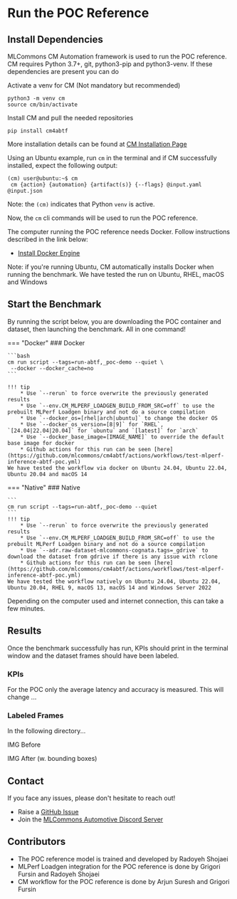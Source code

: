 # Run the POC Reference

## Install Dependencies

MLCommons CM Automation framework is used to run the POC reference. CM requires Python 3.7+, git, python3-pip and python3-venv. If these dependencies are present you can do

Activate a venv for CM (Not mandatory but recommended)
```
python3 -m venv cm
source cm/bin/activate
```

Install CM and pull the needed repositories
```
pip install cm4abtf
```

More installation details can be found at [CM Installation Page](https://docs.mlcommons.org/ck/install)

Using an Ubuntu example, run `cm` in the terminal and if CM successfully installed, expect the following output:

```
(cm) user@ubuntu:~$ cm 
 cm {action} {automation} {artifact(s)} {--flags} @input.yaml @input.json
```

Note: the `(cm)` indicates that Python `venv` is active.

Now, the `cm` cli commands will be used to run the POC reference.

The computer running the POC reference needs Docker. Follow instructions described in the link below:

* [Install Docker Engine](https://docs.docker.com/engine/install/)

Note: if you're running Ubuntu, CM automatically installs Docker when running the benchmark. We have tested the run on Ubuntu, RHEL, macOS and Windows


## Start the Benchmark

By running the script below, you are downloading the POC container and dataset, then launching the benchmark. All in one command!

=== "Docker"
    ### Docker

    ```bash
    cm run script --tags=run-abtf,_poc-demo --quiet \
     --docker --docker_cache=no
    ```

    !!! tip
        * Use `--rerun` to force overwrite the previously generated results
        * Use `--env.CM_MLPERF_LOADGEN_BUILD_FROM_SRC=off` to use the prebuilt MLPerf Loadgen binary and not do a source compilation
        * Use `--docker_os=[rhel|arch|ubuntu]` to change the docker OS
        * Use `--docker_os_version=[8|9]` for `RHEL`, `[24.04|22.04|20.04]` for `ubuntu` and `[latest]` for `arch`  
        * Use `--docker_base_image=[IMAGE_NAME]` to override the default base image for docker
        * Github actions for this run can be seen [here](https://github.com/mlcommons/cm4abtf/actions/workflows/test-mlperf-inference-abtf-poc.yml)
    We have tested the workflow via docker on Ubuntu 24.04, Ubuntu 22.04, Ubuntu 20.04 and macOS 14

=== "Native"
    ### Native

    ```
    cm run script --tags=run-abtf,_poc-demo --quiet
    ```
    !!! tip
        * Use `--rerun` to force overwrite the previously generated results
        * Use `--env.CM_MLPERF_LOADGEN_BUILD_FROM_SRC=off` to use the prebuilt MLPerf Loadgen binary and not do a source compilation
        * Use `--adr.raw-dataset-mlcommons-cognata.tags=_gdrive` to download the dataset from gdrive if there is any issue with rclone
        * Github actions for this run can be seen [here](https://github.com/mlcommons/cm4abtf/actions/workflows/test-mlperf-inference-abtf-poc.yml)
    We have tested the workflow natively on Ubuntu 24.04, Ubuntu 22.04, Ubuntu 20.04, RHEL 9, macOS 13, macOS 14 and Windows Server 2022

Depending on the computer used and internet connection, this can take a few minutes.

## Results

Once the benchmark successfully has run, KPIs should print in the terminal window and the dataset frames should have been labeled.

### KPIs

For the POC only the average latency and accuracy is measured. This will change ... 

### Labeled Frames

In the following directory... 

IMG Before

IMG After (w. bounding boxes)

## Contact

If you face any issues, please don't hesitate to reach out!

* Raise a [GitHub Issue](https://github.com/mlcommons/cm4abtf/issues)
* Join the [MLCommons Automotive Discord Server](https://discord.gg/jBxH9GvftZ)

## Contributors
* The POC reference model is trained and developed by Radoyeh Shojaei
* MLPerf Loadgen integration for the POC reference is done by Grigori Fursin and Radoyeh Shojaei
* CM workflow for the POC reference is done by Arjun Suresh and Grigori Fursin
